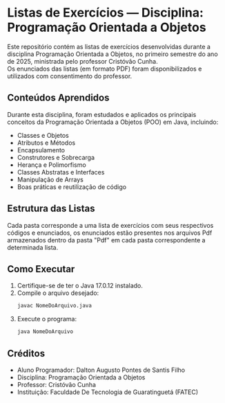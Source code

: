 # Listas de Exercícios — Disciplina: Programação Orientada a Objetos

Este repositório contém as listas de exercícios desenvolvidas durante a disciplina Programação Orientada a Objetos, no primeiro semestre do ano de 2025, ministrada pelo professor Cristóvão Cunha.  
Os enunciados das listas (em formato PDF) foram disponibilizados e utilizados com consentimento do professor.

## Conteúdos Aprendidos
Durante esta disciplina, foram estudados e aplicados os principais conceitos da Programação Orientada a Objetos (POO) em Java, incluindo:

- Classes e Objetos  
- Atributos e Métodos  
- Encapsulamento  
- Construtores e Sobrecarga  
- Herança e Polimorfismo  
- Classes Abstratas e Interfaces   
- Manipulação de Arrays  
- Boas práticas e reutilização de código

## Estrutura das Listas
Cada pasta corresponde a uma lista de exercícios com seus respectivos códigos e enunciados, os enunciados estão presentes nos arquivos Pdf armazenados 
dentro da pasta "Pdf" em cada pasta correspondente a determinada lista.

## Como Executar
1. Certifique-se de ter o Java 17.0.12 instalado.  
2. Compile o arquivo desejado:
   ```bash
   javac NomeDoArquivo.java
   ```
3. Execute o programa:
   ```bash
   java NomeDoArquivo
   ```

## Créditos
- Aluno Programador: Dalton Augusto Pontes de Santis Filho
- Disciplina: Programação Orientada a Objetos
- Professor: Cristóvão Cunha
- Instituição: Faculdade De Tecnologia de Guaratinguetá (FATEC)
